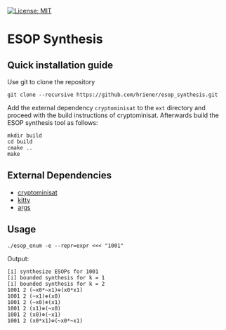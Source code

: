 [![License: MIT](https://img.shields.io/badge/License-MIT-yellow.svg)](https://opensource.org/licenses/MIT)

# ESOP Synthesis

## Quick installation guide

Use git to clone the repository

    git clone --recursive https://github.com/hriener/esop_synthesis.git

Add the external dependency `cryptominisat` to the `ext` directory and
proceed with the build instructions of cryptominisat.  Afterwards
build the ESOP synthesis tool as follows:

    mkdir build
    cd build
    cmake ..
    make

## External Dependencies

* [cryptominisat](https://github.com/msoos/cryptominisat)
* [kitty](https://github.com/msoeken/kitty)
* [args](https://github.com/Taywee/args)

## Usage

    ./esop_enum -e --repr=expr <<< "1001"
    
 Output:
    
    [i] synthesize ESOPs for 1001
    [i] bounded synthesis for k = 1
    [i] bounded synthesis for k = 2
    1001 2 (~x0*~x1)⊕(x0*x1)
    1001 2 (~x1)⊕(x0)
    1001 2 (~x0)⊕(x1)
    1001 2 (x1)⊕(~x0)
    1001 2 (x0)⊕(~x1)
    1001 2 (x0*x1)⊕(~x0*~x1)
